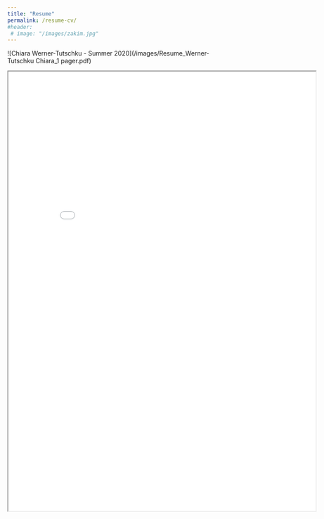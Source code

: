 ```yaml
---
title: "Resume"
permalink: /resume-cv/
#header:
 # image: "/images/zakim.jpg"
---
```


![Chiara Werner-Tutschku - Summer 2020](/images/Resume_Werner-Tutschku Chiara_1 pager.pdf)

<iframe src="{{ site.url }}{{ site.baseurl }}/images/Resume_Werner-Tutschku-Chiara_1pager.pdf" height="1000" width="700">
</iframe>
